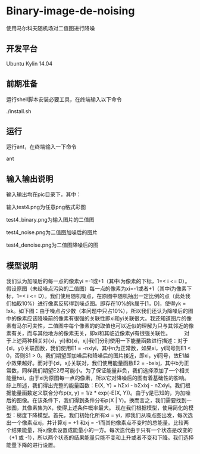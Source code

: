 Binary-image-de-noising
=======================

使用马尔科夫随机场对二值图进行降噪


开发平台
--------

Ubuntu Kylin 14.04


前期准备
--------

运行shell脚本安装必要工具，在终端输入以下命令

./install.sh


## 运行
运行ant，在终端输入一下命令

ant


## 输入输出说明

输入输出均在pic目录下，其中：

输入test4.png为任意png格式彩图

test4_binary.png为输入图片的二值图

test4_noise.png为二值图加噪后的图片

test4_denoise.png为二值图降噪后的图


## 模型说明

  我们认为加噪后的每一点的像素yi =-1或+1（其中i为像素的下标，1=< i <= D）。假设原图（未经噪点污染的二值图）每一点的像素为xi=-1或者+1（其中i为像素下标，1=< i <= D）。我们使用随机噪点，在原图中随机抽出一定比例的点（此处我们抽取10%）进行像素反转得到噪点图。即存在10%的k属于[1，D]，使得yk = !xk。如下图：由于噪点占少数（本问题中只占10%），所以我们还认为降噪后的图中的像素应该降噪前的像素有很强的关联性即xi和yi关联很大。我还知道图片的像素有马尔可夫性，二值图中每个像素的的取值也可以近似的理解为只与其邻近的像素有关，而与其他地方的像素无关，即xi和其临近像素yi有很强关联性。
　　
  对于上述两种相关对{xi，yi}和{xi，xj}我们分别使用一下能量函数进行描述：对于{xi，yi}关联函数，我们使用E1 = -nxiyi，其中n为正常数，如果xi，yi同号则E1 < 0，否则S1 > 0。我们期望即加噪后和降噪后的图片接近，即xi，yi同号，故E1越小效果越好。而对于{xi，xj}关联对，我们使用能量函数E2 = -bxixj，其中b为正常数，同样我们期望E2尽可能小。为了保证能量非负，我们选择添加了一个相关能量hxi，由于xi为原图每一点的像素，所以它对降噪后的图有着基础性的影响。综上所述，我们得出完整的能量函数：E(X, Y) = hΣxi - bΣxixj - nΣxiyi。我们根据能量函数定义联合分布p(x, y) = 1/z * exp(-E(X, Y))。由于y是已知的，为加噪后的图像。在该条件下，我们得到条件分布p(X | Y)。换而言之，我们需要找到一张图，其像素集为X，使得上述条件概率最大。
  现在我们根据模型，使用简化的模型：梯度下降模型。首先，我们初始化所有xi = yi，即我们从噪点图出发，每次选出一个像素点xj，并计算xj = +1 和xj = -1而其他像素点不变时的总能量。比较两个结果能量，将xj像素设置成能量小的一方。每次迭代由于只有一个状态是改变的（+1 或 -1），所以两个状态的结果能量只能不变和上升或者不变和下降。我们选择能量下降的进行设置。


